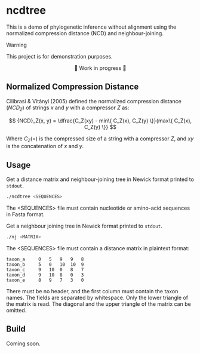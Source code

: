 # ncdtree

This is a demo of phylogenetic inference without alignment using the normalized compression distance (NCD) and neighbour-joining.

> [!WARNING]
> This project is for demonstration purposes.

<center>🚧 Work in progress 🚧</center>

## Normalized Compression Distance

Cilibrasi & Vitányi (2005) defined the normalized compression distance ($NCD_Z$) of strings $x$ and $y$ with a compressor $Z$ as:

$$
{NCD}_Z(x, y) = \dfrac{C_Z(xy) - min\{ C_Z(x), C_Z(y) \}}{max\{ C_Z(x), C_Z(y) \}}
$$

Where $C_Z(\circ)$ is the compressed size of a string with a compressor $Z$, and $xy$ is the concatenation of $x$ and $y$.

## Usage

Get a distance matrix and neighbour-joining tree in Newick format printed to `stdout`.

```sh
./ncdtree <SEQUENCES>
```

The \<SEQUENCES\> file must contain nucleotide or amino-acid sequences in Fasta format.

Get a neighbour joining tree in Newick format printed to `stdout`.

```sh
./nj <MATRIX>
```

The \<SEQUENCES\> file must contain a distance matrix in plaintext format:

```
taxon_a 	0 	5 	9 	9 	8
taxon_b 	5 	0 	10 	10 	9
taxon_c 	9 	10 	0 	8 	7
taxon_d 	9 	10 	8 	0 	3
taxon_e 	8 	9 	7 	3 	0
```

There must be no header, and the first column must contain the taxon names. The fields are separated by whitespace. Only the lower triangle of the matrix is read. The diagonal and the upper triangle of the matrix can be omitted.

## Build

Coming soon.
